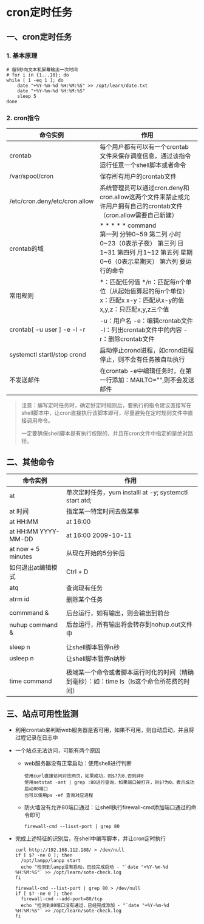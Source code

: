 # cron定时任务

## 一、cron定时任务

### 1. 基本原理

```shell
# 每5秒向文本和屏幕输出一次时间
# for i in {1...10}; do
while [ 1 -eq 1 ]; do
	date "+%Y-%m-%d %H:%M:%S" >> /opt/learn/date.txt
	date "+%Y-%m-%d %H:%M:%S"
	sleep 5
done
```

### 2. cron指令

| 命令实例                      | 作用                                                         |
| ----------------------------- | ------------------------------------------------------------ |
| crontab                       | 每个用户都有可以有一个crontab文件来保存调度信息，通过该指令运行任意一个shell脚本或者命令 |
| /var/spool/cron               | 保存所有用户的crontab文件                                    |
| /etc/cron.deny/etc/cron.allow | 系统管理员可以通过cron.deny和cron.allow这两个文件来禁止或允许用户拥有自己的crontab文件（cron.allow需要自己新建） |
| crontab的域                   | \* \* \* \* * command<br /> 第一列 分钟0~59  第二列 小时0~23（0表示子夜）  第三列 日1~31  第四列 月1~12  第五列 星期0~6（0表示星期天）  第六列 要运行的命令 |
| 常用规则                      | *：匹配任何值  */n：匹配每n个单位（从起始值算起的每n个单位） x：匹配x    x-y：匹配从x-y的值     x,y,z：只匹配x,y,z三个值 |
| crontab[ -u user ] -e -l -r   | -u：用户名    -e：编辑crontab文件       -l：列出crontab文件中的内容    -r：删除crontab文件 |
| systemctl startl/stop crond   | 启动停止crond进程，如crond进程停止，则不会有任务被自动执行   |
| 不发送邮件                    | 在crontab -e中编辑任务时，在第一行添加：MAILTO="",则不会发送邮件 |

> 注意：编写定时任务时，确定好定时规则后，要执行的指令建议直接写在shell脚本中，让cron直接执行该脚本即可，尽量避免在定时规则文件中直接调用命令。
>
> 一定要确保shell脚本是有执行权限的，并且在cron文件中指定的是绝对路径。

## 二、其他命令

| 命令实例            | 作用                                                         |
| ------------------- | ------------------------------------------------------------ |
| at                  | 单次定时任务，yum installl at -y;     systemctl start atd;   |
| at 时间             | 指定某一特定时间去做某事                                     |
| at HH:MM            | at 16:00                                                     |
| at HH:MM YYYY-MM-DD | at 16:00 2009-10-11                                          |
| at now + 5 minutes  | 从现在开始的5分钟后                                          |
| 如何退出at编辑模式  | Ctrl + D                                                     |
| atq                 | 查询现有任务                                                 |
| atrm id             | 删除某个任务                                                 |
|                     |                                                              |
| commmand &          | 后台运行，如有输出，则会输出到前台                           |
| nuhup command &     | 后台运行，所有输出将会转存到nohup.out文件中                  |
|                     |                                                              |
| sleep n             | 让shell脚本暂停n秒                                           |
| usleep n            | 让shell脚本暂停n纳秒                                         |
|                     |                                                              |
| time command        | 极端某一个命令或者脚本运行时化的时间（精确到毫秒）：如：time ls（ls这个命令所花费的时间） |

## 三、站点可用性监测

- 利用crontab来判断web服务器是否可用，如果不可用，则自动启动，并且将过程记录在日志中

- 一个站点无法访问，可能有两个原因

  - web服务器没有正常启动：使用shell进行判断

    ```shell
    使用curl直接访问对应网页，如果成功，则$?为0,否则非0
    使用netstat -ant | grep :80进行查询，如果端口被打开，则$?为0，表示成功启动80端口
    也可以使用ps -ef 查询对应进程
    ```

  - 防火墙没有允许80端口通过：让shell执行firewall-cmd添加端口通过的命令即可

    ```shell
    firewall-cmd --lisst-port | grep 80
    ```

- 完成上述特征的识别后，在shell中编写脚本，并让cron定时执行

  ```shell
  curl http://192.168.112.188/ > /dev/null
  if [ $? -ne 0 ]; then
  	/opt/lampp/lanpp start
  	echo "检测到lampp没有启动，已经完成启动 - "`date "+%Y-%m-%d %H:%M:%S"` >> /opt/learn/sote-check.log
  fi
  
  firewall-cmd --list-port | grep 80 > /dev/null
  if [ $? -ne 0 ]; then
  	firewall-cmd --add-port=80/tcp
  	echo "检测到80端口没有通过，已经完成添加 - "`date "+%Y-%m-%d %H:%M:%S"` >> /opt/learn/sote-check.log
  fi
  ```

   
